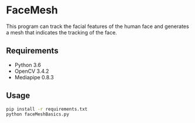 # FaceMesh
This program can track the facial features of the human face and generates a mesh that indicates the tracking of the face.

## Requirements
- Python 3.6
- OpenCV 3.4.2
- Mediapipe 0.8.3


## Usage
```bash
pip install -r requirements.txt
python faceMeshBasics.py
```
